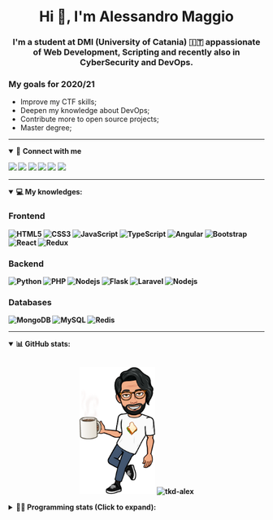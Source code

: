 <h1 align="center">Hi 👋, I'm Alessandro Maggio</h1>
<h3 align="center">I'm a student at DMI (University of Catania) 🇮🇹 appassionate of Web Development, Scripting and recently also in CyberSecurity and DevOps.</h3>

### My goals for 2020/21
- Improve my CTF skills;
- Deepen my knowledge about DevOps;
- Contribute more to open source projects;
- Master degree;

____

<details open>
<summary>🤝 <b>Connect with me<b></summary>

<p align = "center">

[<img src="https://img.shields.io/badge/twitter-1DA1F2.svg?&style=for-the-badge&logo=twitter&logoColor=white" />](https://twitter.com/TkdAxel)
[<img src ="https://img.shields.io/badge/portfolio-web-%23.svg?&style=for-the-badge&logo=&logoColor=white%22">](https://alessandromaggio.it/)
[<img src ="https://img.shields.io/badge/Telegram-1ca0f1.svg?&style=for-the-badge&logo=Telegram&logoColor=white%22&link=https://t.me/TkdAlex">](https://t.me/TkdAlex/)
[<img src="https://img.shields.io/badge/gmail-c14438.svg?&style=for-the-badge&logo=Gmail&logoColor=white&link=mailto:alex.tkd.alex@gmail.com"/>](mailto:alex.tkd.alex@gmail.com)
[<img src="https://img.shields.io/badge/linkedin-0077B5.svg?&style=for-the-badge&logo=linkedin&logoColor=white" />](https://www.linkedin.com/in/aalessandromaggio/)
[<img src = "https://img.shields.io/badge/instagram-E4405F.svg?&style=for-the-badge&logo=instagram&logoColor=white">](https://www.instagram.com/tkd_alex/)
<!--- [![Visits Badge](https://badges.pufler.dev/visits/tkd-alex/tkd-alex?style=for-the-badge&color=blue)](https://github.com/tkd-alex/tkd-alex) -->

</p>

</details>

---

<details open>
<summary>💻 <b>My knowledges</b>: </summary>

### Frontend
![HTML5](https://img.shields.io/badge/-HTML5-E34F26.svg?style=for-the-badge&logo=html5&logoColor=ffffff)
![CSS3](https://img.shields.io/badge/-CSS3-1572B6.svg?style=for-the-badge&logo=css3)
![JavaScript](https://img.shields.io/badge/-JavaScript-282C34?style=for-the-badge&logo=javascript)
![TypeScript](https://img.shields.io/badge/-TypeScript-007ACC?style=for-the-badge&logo=typescript)
![Angular](https://img.shields.io/badge/-Angular-DD0031?style=for-the-badge&logo=angular)
![Bootstrap](https://img.shields.io/badge/-Bootstrap-563D7C.svg?style=for-the-badge&logo=bootstrap)
![React](https://img.shields.io/badge/-React-282C34.svg?style=for-the-badge&logo=react&logoColor=ffffff)
![Redux](https://img.shields.io/badge/-Redux-764ABC.svg?style=for-the-badge&logo=redux)

### Backend
![Python](https://img.shields.io/badge/-Python-3776AB.svg?style=for-the-badge&logo=Python&logoColor=ffffff)
![PHP](https://img.shields.io/badge/-PHP-777BB4.svg?style=for-the-badge&logo=PHP&logoColor=ffffff)
![Nodejs](https://img.shields.io/badge/-Bash-4EAA25.svg?style=for-the-badge&logo=gnu-bash&logoColor=ffffff)
![Flask](https://img.shields.io/badge/-Flask-282C34.svg?style=for-the-badge&logo=flask)
![Laravel](https://img.shields.io/badge/-Laravel-FF2D20.svg?style=for-the-badge&logo=laravel&logoColor=ffffff)
![Nodejs](https://img.shields.io/badge/-Nodejs-339933.svg?style=for-the-badge&logo=Node.js&logoColor=ffffff)

### Databases
![MongoDB](https://img.shields.io/badge/-MongoDB-47A248?style=for-the-badge&logo=mongodb&logoColor=ffffff)
![MySQL](https://img.shields.io/badge/-MySQL-4479A1?style=for-the-badge&logo=mysql&logoColor=ffffff)
![Redis](https://img.shields.io/badge/-Redis-DC382D?style=for-the-badge&logo=Redis&logoColor=ffffff)

</details>

---

<details open>
 <summary>📊 <b>GitHub stats</b>: </summary>

<br>

<p align = "center">
    <img src="https://raw.githubusercontent.com/Tkd-Alex/tkd-alex/master/images/321517cd-ff68-41a7-b0d1-e765680568a7-8b6448d9-c944-4146-b633-adbdd25cb471-v1.png" height="250" />
    <img src="https://github-readme-stats.vercel.app/api?username=tkd-alex&show_icons=true&count_private=true&hide_border=true&line_height=25" alt="tkd-alex">
</p>

</design>

<details>
 <summary>👨‍💻 <b>Programming stats (Click to expand)</b>: </summary>
 
<!--START_SECTION:waka-->
**I'm an Early 🐤** 

```text
🌞 Morning    389 commits    █████░░░░░░░░░░░░░░░░░░░░   21.53% 
🌆 Daytime    723 commits    ██████████░░░░░░░░░░░░░░░   40.01% 
🌃 Evening    650 commits    █████████░░░░░░░░░░░░░░░░   35.97% 
🌙 Night      45 commits     ░░░░░░░░░░░░░░░░░░░░░░░░░   2.49%

```
📅 **I'm Most Productive on Wednesday** 

```text
Monday       299 commits    ████░░░░░░░░░░░░░░░░░░░░░   16.55% 
Tuesday      291 commits    ████░░░░░░░░░░░░░░░░░░░░░   16.1% 
Wednesday    331 commits    ████░░░░░░░░░░░░░░░░░░░░░   18.32% 
Thursday     316 commits    ████░░░░░░░░░░░░░░░░░░░░░   17.49% 
Friday       223 commits    ███░░░░░░░░░░░░░░░░░░░░░░   12.34% 
Saturday     178 commits    ██░░░░░░░░░░░░░░░░░░░░░░░   9.85% 
Sunday       169 commits    ██░░░░░░░░░░░░░░░░░░░░░░░   9.35%

```


📊 **This Week I Spent My Time On** 

```text
⌚︎ Time Zone: Europe/Rome

💬 Programming Languages: 
Python                   17 hrs 57 mins      █████████████████░░░░░░░░   70.32% 
Java                     3 hrs 9 mins        ███░░░░░░░░░░░░░░░░░░░░░░   12.34% 
Other                    1 hr 12 mins        █░░░░░░░░░░░░░░░░░░░░░░░░   4.73% 
HTML                     1 hr                █░░░░░░░░░░░░░░░░░░░░░░░░   3.95% 
Markdown                 53 mins             █░░░░░░░░░░░░░░░░░░░░░░░░   3.51%

🔥 Editors: 
VS Code                  21 hrs 31 mins      █████████████████████░░░░   84.26% 
Sublime Text             4 hrs 1 min         ████░░░░░░░░░░░░░░░░░░░░░   15.74%

🐱‍💻 Projects: 
Twitch-Channel-Points-Min14 hrs 12 mins      ██████████████░░░░░░░░░░░   55.64% 
Giannetto-Mobile         4 hrs 18 mins       ████░░░░░░░░░░░░░░░░░░░░░   16.84% 
Unknown Project          2 hrs 47 mins       ██░░░░░░░░░░░░░░░░░░░░░░░   10.94% 
myStore                  2 hrs 11 mins       ██░░░░░░░░░░░░░░░░░░░░░░░   8.59% 
Twitch-Channel-Points-Min1 hr 13 mins        █░░░░░░░░░░░░░░░░░░░░░░░░   4.8%

💻 Operating System: 
Linux                    25 hrs 32 mins      █████████████████████████   100.0%

```

**I Mostly Code in Python** 

```text
Python                   27 repos            ██████████░░░░░░░░░░░░░░░   39.71% 
JavaScript               11 repos            ████░░░░░░░░░░░░░░░░░░░░░   16.18% 
PHP                      5 repos             █░░░░░░░░░░░░░░░░░░░░░░░░   7.35% 
CSS                      5 repos             █░░░░░░░░░░░░░░░░░░░░░░░░   7.35% 
HTML                     5 repos             █░░░░░░░░░░░░░░░░░░░░░░░░   7.35%

```



<!--END_SECTION:waka-->

</details>
